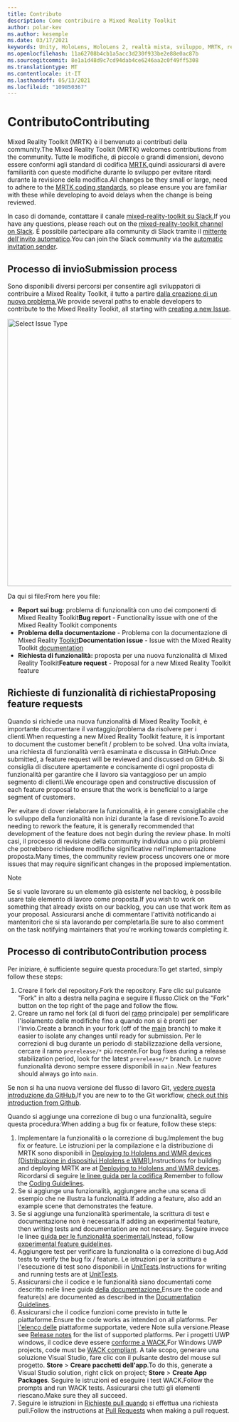 ```yaml
---
title: Contributo
description: Come contribuire a Mixed Reality Toolkit
author: polar-kev
ms.author: kesemple
ms.date: 03/17/2021
keywords: Unity, HoloLens, HoloLens 2, realtà mista, sviluppo, MRTK, report sui bug,
ms.openlocfilehash: 11a62708b4cb1a5acc3d230f933be2e88e0ac87b
ms.sourcegitcommit: 8e1a1d48d9c7cd94dab4ce6246aa2c0f49ff5308
ms.translationtype: MT
ms.contentlocale: it-IT
ms.lasthandoff: 05/13/2021
ms.locfileid: "109850367"
---
```

# <a name="contributing"></a><span data-ttu-id="d0ca9-104">Contributo</span><span class="sxs-lookup"><span data-stu-id="d0ca9-104">Contributing</span></span>

<span data-ttu-id="d0ca9-105">Mixed Reality Toolkit (MRTK) è il benvenuto ai contributi della community.</span><span class="sxs-lookup"><span data-stu-id="d0ca9-105">The Mixed Reality Toolkit (MRTK) welcomes contributions from the community.</span></span> <span data-ttu-id="d0ca9-106">Tutte le modifiche, di piccole o grandi dimensioni, devono essere conformi agli standard di codifica [MRTK,](coding-guidelines.md)quindi assicurarsi di avere familiarità con queste modifiche durante lo sviluppo per evitare ritardi durante la revisione della modifica.</span><span class="sxs-lookup"><span data-stu-id="d0ca9-106">All changes be they small or large, need to adhere to the [MRTK coding standards](coding-guidelines.md), so please ensure you are familiar with these while developing to avoid delays when the change is being reviewed.</span></span>

<span data-ttu-id="d0ca9-107">In caso di domande, contattare il canale [mixed-reality-toolkit su Slack.](https://holodevelopers.slack.com/messages/C2H4HT858)</span><span class="sxs-lookup"><span data-stu-id="d0ca9-107">If you have any questions, please reach out on the [mixed-reality-toolkit channel on Slack](https://holodevelopers.slack.com/messages/C2H4HT858).</span></span>
<span data-ttu-id="d0ca9-108">È possibile partecipare alla community di Slack tramite il [mittente dell'invito automatico](https://holodevelopersslack.azurewebsites.net/).</span><span class="sxs-lookup"><span data-stu-id="d0ca9-108">You can join the Slack community via the [automatic invitation sender](https://holodevelopersslack.azurewebsites.net/).</span></span>

## <a name="submission-process"></a><span data-ttu-id="d0ca9-109">Processo di invio</span><span class="sxs-lookup"><span data-stu-id="d0ca9-109">Submission process</span></span>

<span data-ttu-id="d0ca9-110">Sono disponibili diversi percorsi per consentire agli sviluppatori di contribuire a Mixed Reality Toolkit, il tutto a partire [dalla creazione di un nuovo problema.](https://github.com/Microsoft/MixedRealityToolkit-Unity/issues/new/choose)</span><span class="sxs-lookup"><span data-stu-id="d0ca9-110">We provide several paths to enable developers to contribute to the Mixed Reality Toolkit, all starting with [creating a new Issue](https://github.com/Microsoft/MixedRealityToolkit-Unity/issues/new/choose).</span></span>

<img src="../features/images/contributing/SelectIssueType.png" width="600" alt="Select Issue Type">

<span data-ttu-id="d0ca9-111">Da qui si file:</span><span class="sxs-lookup"><span data-stu-id="d0ca9-111">From here you file:</span></span>

- <span data-ttu-id="d0ca9-112">**Report sui bug:** problema di funzionalità con uno dei componenti di Mixed Reality Toolkit</span><span class="sxs-lookup"><span data-stu-id="d0ca9-112">**Bug report** - Functionality issue with one of the Mixed Reality Toolkit components</span></span>
- <span data-ttu-id="d0ca9-113">**Problema della documentazione** - Problema con la documentazione di Mixed Reality [Toolkit](https://microsoft.github.io/MixedRealityToolkit-Unity)</span><span class="sxs-lookup"><span data-stu-id="d0ca9-113">**Documentation issue** - Issue with the Mixed Reality Toolkit [documentation](https://microsoft.github.io/MixedRealityToolkit-Unity)</span></span>
- <span data-ttu-id="d0ca9-114">**Richiesta di funzionalità:** proposta per una nuova funzionalità di Mixed Reality Toolkit</span><span class="sxs-lookup"><span data-stu-id="d0ca9-114">**Feature request** - Proposal for a new Mixed Reality Toolkit feature</span></span>

## <a name="proposing-feature-requests"></a><span data-ttu-id="d0ca9-115">Richieste di funzionalità di richiesta</span><span class="sxs-lookup"><span data-stu-id="d0ca9-115">Proposing feature requests</span></span>

<span data-ttu-id="d0ca9-116">Quando si richiede una nuova funzionalità di Mixed Reality Toolkit, è importante documentare il vantaggio/problema da risolvere per i clienti.</span><span class="sxs-lookup"><span data-stu-id="d0ca9-116">When requesting a new Mixed Reality Toolkit feature, it is important to document the customer benefit / problem to be solved.</span></span> <span data-ttu-id="d0ca9-117">Una volta inviata, una richiesta di funzionalità verrà esaminata e discussa in GitHub.</span><span class="sxs-lookup"><span data-stu-id="d0ca9-117">Once submitted, a feature request will be reviewed and discussed on GitHub.</span></span> <span data-ttu-id="d0ca9-118">Si consiglia di discutere apertamente e concisamente di ogni proposta di funzionalità per garantire che il lavoro sia vantaggioso per un ampio segmento di clienti.</span><span class="sxs-lookup"><span data-stu-id="d0ca9-118">We encourage open and constructive discussion of each feature proposal to ensure that the work is beneficial to a large segment of customers.</span></span>

<span data-ttu-id="d0ca9-119">Per evitare di dover rielaborare la funzionalità, è in genere consigliabile che lo sviluppo della funzionalità non inizi durante la fase di revisione.</span><span class="sxs-lookup"><span data-stu-id="d0ca9-119">To avoid needing to rework the feature, it is generally recommended that development of the feature does not begin during the review phase.</span></span> <span data-ttu-id="d0ca9-120">In molti casi, il processo di revisione della community individua uno o più problemi che potrebbero richiedere modifiche significative nell'implementazione proposta.</span><span class="sxs-lookup"><span data-stu-id="d0ca9-120">Many times, the community review process uncovers one or more issues that may require significant changes in the proposed implementation.</span></span>

> [!NOTE]
> <span data-ttu-id="d0ca9-121">Se si vuole lavorare su un elemento già esistente nel backlog, è possibile usare tale elemento di lavoro come proposta.</span><span class="sxs-lookup"><span data-stu-id="d0ca9-121">If you wish to work on something that already exists on our backlog, you can use that work item as your proposal.</span></span> <span data-ttu-id="d0ca9-122">Assicurarsi anche di commentare l'attività notificando ai mantenitori che si sta lavorando per completarla.</span><span class="sxs-lookup"><span data-stu-id="d0ca9-122">Be sure to also comment on the task notifying maintainers that you're working towards completing it.</span></span>

## <a name="contribution-process"></a><span data-ttu-id="d0ca9-123">Processo di contributo</span><span class="sxs-lookup"><span data-stu-id="d0ca9-123">Contribution process</span></span>

<span data-ttu-id="d0ca9-124">Per iniziare, è sufficiente seguire questa procedura:</span><span class="sxs-lookup"><span data-stu-id="d0ca9-124">To get started, simply follow these steps:</span></span>

1. <span data-ttu-id="d0ca9-125">Creare il fork del repository.</span><span class="sxs-lookup"><span data-stu-id="d0ca9-125">Fork the repository.</span></span> <span data-ttu-id="d0ca9-126">Fare clic sul pulsante "Fork" in alto a destra nella pagina e seguire il flusso.</span><span class="sxs-lookup"><span data-stu-id="d0ca9-126">Click on the "Fork" button on the top right of the page and follow the flow.</span></span>
1. <span data-ttu-id="d0ca9-127">Creare un ramo nel fork (al di fuori del [ramo](https://github.com/microsoft/mixedrealitytoolkit-unity/tree/main) principale) per semplificare l'isolamento delle modifiche fino a quando non si è pronti per l'invio.</span><span class="sxs-lookup"><span data-stu-id="d0ca9-127">Create a branch in your fork (off of the [main](https://github.com/microsoft/mixedrealitytoolkit-unity/tree/main) branch) to make it easier to isolate any changes until ready for submission.</span></span> <span data-ttu-id="d0ca9-128">Per le correzioni di bug durante un periodo di stabilizzazione della versione, cercare il ramo `prerelease/*` più recente.</span><span class="sxs-lookup"><span data-stu-id="d0ca9-128">For bug fixes during a release stabilization period, look for the latest `prerelease/*` branch.</span></span> <span data-ttu-id="d0ca9-129">Le nuove funzionalità devono sempre essere disponibili in `main` .</span><span class="sxs-lookup"><span data-stu-id="d0ca9-129">New features should always go into `main`.</span></span>

<span data-ttu-id="d0ca9-130">Se non si ha una nuova versione del flusso di lavoro Git, [vedere questa introduzione da GitHub.](https://guides.github.com/activities/hello-world/)</span><span class="sxs-lookup"><span data-stu-id="d0ca9-130">If you are new to to the Git workflow, [check out this introduction from Github](https://guides.github.com/activities/hello-world/).</span></span>

<span data-ttu-id="d0ca9-131">Quando si aggiunge una correzione di bug o una funzionalità, seguire questa procedura:</span><span class="sxs-lookup"><span data-stu-id="d0ca9-131">When adding a bug fix or feature, follow these steps:</span></span>

1. <span data-ttu-id="d0ca9-132">Implementare la funzionalità o la correzione di bug.</span><span class="sxs-lookup"><span data-stu-id="d0ca9-132">Implement the bug fix or feature.</span></span> <span data-ttu-id="d0ca9-133">Le istruzioni per la compilazione e la distribuzione di MRTK sono disponibili in [Deploying to Hololens and WMR devices (Distribuzione in dispositivi Hololens e WMR).](../supported-devices/wmr-mrtk.md)</span><span class="sxs-lookup"><span data-stu-id="d0ca9-133">Instructions for building and deploying MRTK are at [Deploying to Hololens and WMR devices](../supported-devices/wmr-mrtk.md).</span></span> <span data-ttu-id="d0ca9-134">Ricordarsi di seguire [le linee guida per la codifica](../contributing/coding-guidelines.md).</span><span class="sxs-lookup"><span data-stu-id="d0ca9-134">Remember to follow the [Coding Guidelines](../contributing/coding-guidelines.md).</span></span>
1. <span data-ttu-id="d0ca9-135">Se si aggiunge una funzionalità, aggiungere anche una scena di esempio che ne illustra la funzionalità.</span><span class="sxs-lookup"><span data-stu-id="d0ca9-135">If adding a feature, also add an example scene that demonstrates the feature.</span></span>
1. <span data-ttu-id="d0ca9-136">Se si aggiunge una funzionalità sperimentale, la scrittura di test e documentazione non è necessaria.</span><span class="sxs-lookup"><span data-stu-id="d0ca9-136">If adding an experimental feature, then writing tests and documentation are not necessary.</span></span> <span data-ttu-id="d0ca9-137">Seguire invece le linee [guida per le funzionalità sperimentali.](../contributing/experimental-features.md)</span><span class="sxs-lookup"><span data-stu-id="d0ca9-137">Instead, follow [experimental feature guidelines](../contributing/experimental-features.md).</span></span>
1. <span data-ttu-id="d0ca9-138">Aggiungere test per verificare la funzionalità o la correzione di bug.</span><span class="sxs-lookup"><span data-stu-id="d0ca9-138">Add tests to verify the bug fix / feature.</span></span> <span data-ttu-id="d0ca9-139">Le istruzioni per la scrittura e l'esecuzione di test sono disponibili in [UnitTests](../contributing/unit-tests.md).</span><span class="sxs-lookup"><span data-stu-id="d0ca9-139">Instructions for writing and running tests are at [UnitTests](../contributing/unit-tests.md).</span></span>
1. <span data-ttu-id="d0ca9-140">Assicurarsi che il codice e le funzionalità siano documentati come descritto nelle linee guida [della documentazione.](../contributing/documentation-guide.md)</span><span class="sxs-lookup"><span data-stu-id="d0ca9-140">Ensure the code and feature(s) are documented as described in the [Documentation Guidelines](../contributing/documentation-guide.md).</span></span>
1. <span data-ttu-id="d0ca9-141">Assicurarsi che il codice funzioni come previsto in tutte le piattaforme.</span><span class="sxs-lookup"><span data-stu-id="d0ca9-141">Ensure the code works as intended on all platforms.</span></span> <span data-ttu-id="d0ca9-142">Per [l'elenco delle](../release-notes/mrtk-26-release-notes.md) piattaforme supportate, vedere Note sulla versione.</span><span class="sxs-lookup"><span data-stu-id="d0ca9-142">Please see [Release notes](../release-notes/mrtk-26-release-notes.md) for the list of supported platforms.</span></span> <span data-ttu-id="d0ca9-143">Per i progetti UWP windows, il codice deve essere [conforme a WACK.](https://developer.microsoft.com/windows/develop/app-certification-kit)</span><span class="sxs-lookup"><span data-stu-id="d0ca9-143">For Windows UWP projects, code must be [WACK compliant](https://developer.microsoft.com/windows/develop/app-certification-kit).</span></span> <span data-ttu-id="d0ca9-144">A tale scopo, generare una soluzione Visual Studio, fare clic con il pulsante destro del mouse sul progetto. **Store**  >  **Creare pacchetti dell'app**.</span><span class="sxs-lookup"><span data-stu-id="d0ca9-144">To do this, generate a Visual Studio solution, right click on project; **Store** > **Create App Packages**.</span></span> <span data-ttu-id="d0ca9-145">Seguire le istruzioni ed eseguire i test WACK.</span><span class="sxs-lookup"><span data-stu-id="d0ca9-145">Follow the prompts and run WACK tests.</span></span> <span data-ttu-id="d0ca9-146">Assicurarsi che tutti gli elementi riescano.</span><span class="sxs-lookup"><span data-stu-id="d0ca9-146">Make sure they all succeed.</span></span>
1. <span data-ttu-id="d0ca9-147">Seguire le istruzioni in [Richieste pull quando](../contributing/pull-requests.md) si effettua una richiesta pull.</span><span class="sxs-lookup"><span data-stu-id="d0ca9-147">Follow the instructions at [Pull Requests](../contributing/pull-requests.md) when making a pull request.</span></span>
